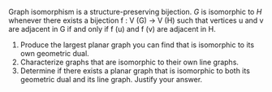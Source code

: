 Graph isomorphism is a structure-preserving bijection. $G$ is isomorphic to $H$ whenever there exists a bijection f : V (G) → V (H) such that vertices u and v are adjacent in G if and only if f (u) and f (v) are adjacent in H.
1. Produce the largest planar graph you can find that is isomorphic to its own geometric dual.
2. Characterize graphs that are isomorphic to their own line graphs.
3. Determine if there exists a planar graph that is isomorphic to both its geometric dual and its line graph. Justify your answer.



